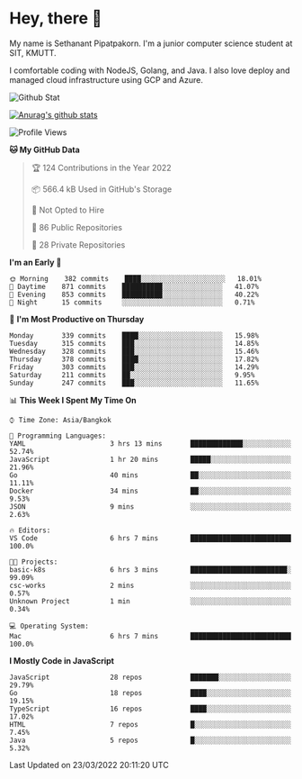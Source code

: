 # Hey, there 🙌
My name is Sethanant Pipatpakorn. I'm a junior computer science student at SIT, KMUTT.

I comfortable coding with NodeJS, Golang, and Java. I also love deploy and managed cloud infrastructure using GCP and Azure.

![Github Stat](https://github-profile-summary-cards.vercel.app/api/cards/profile-details?username=thetkpark&theme=dracula)

[![Anurag's github stats](https://github-readme-stats.vercel.app/api?username=thetkpark&count_private=true&show_icons=true&theme=tokyonight)](https://github.com/anuraghazra/github-readme-stats)

<!--START_SECTION:waka-->
![Profile Views](http://img.shields.io/badge/Profile%20Views-1-blue)

**🐱 My GitHub Data** 

> 🏆 124 Contributions in the Year 2022
 > 
> 📦 566.4 kB Used in GitHub's Storage 
 > 
> 🚫 Not Opted to Hire
 > 
> 📜 86 Public Repositories 
 > 
> 🔑 28 Private Repositories  
 > 
**I'm an Early 🐤** 

```text
🌞 Morning    382 commits    ████░░░░░░░░░░░░░░░░░░░░░   18.01% 
🌆 Daytime    871 commits    ██████████░░░░░░░░░░░░░░░   41.07% 
🌃 Evening    853 commits    ██████████░░░░░░░░░░░░░░░   40.22% 
🌙 Night      15 commits     ░░░░░░░░░░░░░░░░░░░░░░░░░   0.71%

```
📅 **I'm Most Productive on Thursday** 

```text
Monday       339 commits    ████░░░░░░░░░░░░░░░░░░░░░   15.98% 
Tuesday      315 commits    ███░░░░░░░░░░░░░░░░░░░░░░   14.85% 
Wednesday    328 commits    ███░░░░░░░░░░░░░░░░░░░░░░   15.46% 
Thursday     378 commits    ████░░░░░░░░░░░░░░░░░░░░░   17.82% 
Friday       303 commits    ███░░░░░░░░░░░░░░░░░░░░░░   14.29% 
Saturday     211 commits    ██░░░░░░░░░░░░░░░░░░░░░░░   9.95% 
Sunday       247 commits    ███░░░░░░░░░░░░░░░░░░░░░░   11.65%

```


📊 **This Week I Spent My Time On** 

```text
⌚︎ Time Zone: Asia/Bangkok

💬 Programming Languages: 
YAML                     3 hrs 13 mins       █████████████░░░░░░░░░░░░   52.74% 
JavaScript               1 hr 20 mins        █████░░░░░░░░░░░░░░░░░░░░   21.96% 
Go                       40 mins             ██░░░░░░░░░░░░░░░░░░░░░░░   11.11% 
Docker                   34 mins             ██░░░░░░░░░░░░░░░░░░░░░░░   9.53% 
JSON                     9 mins              ░░░░░░░░░░░░░░░░░░░░░░░░░   2.63%

🔥 Editors: 
VS Code                  6 hrs 7 mins        █████████████████████████   100.0%

🐱‍💻 Projects: 
basic-k8s                6 hrs 3 mins        ████████████████████████░   99.09% 
csc-works                2 mins              ░░░░░░░░░░░░░░░░░░░░░░░░░   0.57% 
Unknown Project          1 min               ░░░░░░░░░░░░░░░░░░░░░░░░░   0.34%

💻 Operating System: 
Mac                      6 hrs 7 mins        █████████████████████████   100.0%

```

**I Mostly Code in JavaScript** 

```text
JavaScript               28 repos            ███████░░░░░░░░░░░░░░░░░░   29.79% 
Go                       18 repos            ████░░░░░░░░░░░░░░░░░░░░░   19.15% 
TypeScript               16 repos            ████░░░░░░░░░░░░░░░░░░░░░   17.02% 
HTML                     7 repos             █░░░░░░░░░░░░░░░░░░░░░░░░   7.45% 
Java                     5 repos             █░░░░░░░░░░░░░░░░░░░░░░░░   5.32%

```



 Last Updated on 23/03/2022 20:11:20 UTC
<!--END_SECTION:waka-->
